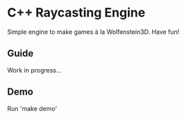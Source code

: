 # C++ Raycasting Engine

Simple engine to make games à la Wolfenstein3D. Have fun!

## Guide

Work in progress...

## Demo

Run 'make demo'
